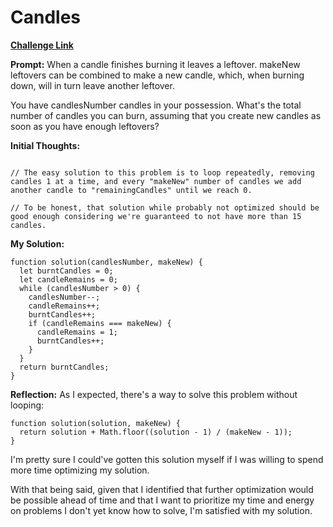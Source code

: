# Candles

[**Challenge Link**](https://app.codesignal.com/arcade/code-arcade/loop-tunnel/LAKReA3CR9EwkZGSz)

**Prompt:** When a candle finishes burning it leaves a leftover. makeNew leftovers can be combined to make a new candle, which, when burning down, will in turn leave another leftover.

You have candlesNumber candles in your possession. What's the total number of candles you can burn, assuming that you create new candles as soon as you have enough leftovers?

**Initial Thoughts:**

```

// The easy solution to this problem is to loop repeatedly, removing candles 1 at a time, and every "makeNew" number of candles we add another candle to "remainingCandles" until we reach 0.

// To be honest, that solution while probably not optimized should be good enough considering we're guaranteed to not have more than 15 candles.
```

**My Solution:**

```
function solution(candlesNumber, makeNew) {
  let burntCandles = 0;
  let candleRemains = 0;
  while (candlesNumber > 0) {
    candlesNumber--;
    candleRemains++;
    burntCandles++;
    if (candleRemains === makeNew) {
      candleRemains = 1;
      burntCandles++;
    }
  }
  return burntCandles;
}
```

**Reflection:** As I expected, there's a way to solve this problem without looping:

```
function solution(solution, makeNew) {
  return solution + Math.floor((solution - 1) / (makeNew - 1));
}
```

I'm pretty sure I could've gotten this solution myself if I was willing to spend more time optimizing my solution.

With that being said, given that I identified that further optimization would be possible ahead of time and that I want to prioritize my time and energy on problems I don't yet know how to solve, I'm satisfied with my solution.
